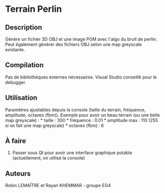 # Terrain Perlin
## Description
Génère un fichier 3D OBJ et une image PGM avec l'algo du bruit de perlin.
Peut également générer des fichiers OBJ selon une map greyscale existante.

## Compilation
Pas de bibliothèques externes nécessaires. Visual Studio conseillé pour le debugger.

## Utilisation
Paramètres ajustables depuis la console (taille du terrain, fréquence, amplitude, octaves (fbm)).
Exemple pour avoir un beau terrain (ou une belle map greyscale) :
\* taille : 300
\* fréquence : 0.01
\* amplitude max : 110 (255 si on fait une map greyscale)
\* octaves (fbm) : 6

## À faire
1. Passer sous Qt pour avoir une interface graphique potable (actuellement, on utilise la console)

## Auteurs
Robin LEMAÎTRE et Rayan KHEMMAR - groupe EG4